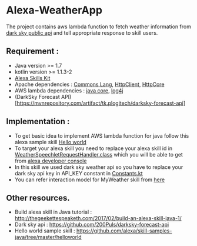 # Alexa-WeatherApp

The project contains aws lambda function to fetch weather information from [dark sky public api](https://darksky.net) and tell 
appropriate response to skill users.

## Requirement : 
- Java version >= 1.7
- kotlin version >= 1.1.3-2
- [Alexa Skills Kit](https://mvnrepository.com/artifact/com.amazon.alexa/alexa-skills-kit)
- Apache dependencies : [Commons Lang](https://mvnrepository.com/artifact/org.apache.commons/commons-lang3), [HttpClient](https://mvnrepository.com/artifact/org.apache.httpcomponents/httpclient), [HttpCore](https://mvnrepository.com/artifact/org.apache.httpcomponents/httpcore)
- AWS lambda dependencies : [java core](https://mvnrepository.com/artifact/com.amazonaws/aws-lambda-java-core), [log4j](https://mvnrepository.com/artifact/com.amazonaws/aws-lambda-java-log4j)
- (DarkSky Forecast API)[https://mvnrepository.com/artifact/tk.plogitech/darksky-forecast-api]

## Implementation : 
- To get basic idea to implement AWS lambda function for java follow this alexa sample skill [Hello world](https://github.com/alexa/skill-samples-java/tree/master/helloworld)
- To target your alexa skill you need to replace your alexa skill id in [WeatherSpeechletRequestHandler.class](https://github.com/akashMehta-STL/Alexa-WeatherApp/blob/master/src/main/java/com/stllpt/WeatherSpeechletRequestHandler.kt) which you will be able to get from [alexa developer console](https://developer.amazon.com)
- In this skill we used dark sky weather api so you have to replace your dark sky api key in API_KEY constant in [Constants.kt](https://github.com/akashMehta-STL/Alexa-WeatherApp/blob/master/src/main/java/com/stllpt/util/Constants.kt)
- You can refer interaction model for MyWeather skill from [here](https://github.com/akashMehta-STL/Alexa-WeatherApp/blob/master/src/main/resources/speech_intents.json)

## Other resources.
- Build alexa skill in Java tutorial : http://thegeekettespeaketh.com/2017/02/build-an-alexa-skill-java-1/
- Dark sky api : https://github.com/200Puls/darksky-forecast-api
- Hello world sample skill : https://github.com/alexa/skill-samples-java/tree/master/helloworld
